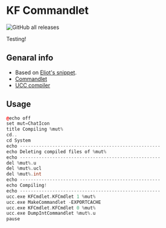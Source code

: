 # KF Commandlet

![GitHub all releases](https://img.shields.io/github/downloads/InsultingPros/KFCmdlet/total)

Testing!

## Genaral info

* Based on [Eliot's snippet](https://wiki.beyondunreal.com/User:Eliot/EditPackagesCommandlet).
* [Commandlet](https://wiki.beyondunreal.com/Legacy:Commandlet)
* [UCC compiler](https://wiki.beyondunreal.com/Legacy:Compiling_With_UCC)

## Usage

```cpp
@echo off
set mut=ChatIcon
title Compiling %mut%
cd..
cd System
echo ----------------------------------------------------
echo Deleting compiled files of %mut%
echo ----------------------------------------------------
del %mut%.u
del %mut%.ucl
del %mut%.int
echo ----------------------------------------------------
echo Compiling!
echo ----------------------------------------------------
ucc.exe KFCmdlet.KFCmdlet 1 %mut%
ucc.exe MakeCommandlet -EXPORTCACHE
ucc.exe KFCmdlet.KFCmdlet 0 %mut%
ucc.exe DumpIntCommandlet %mut%.u
pause
```
